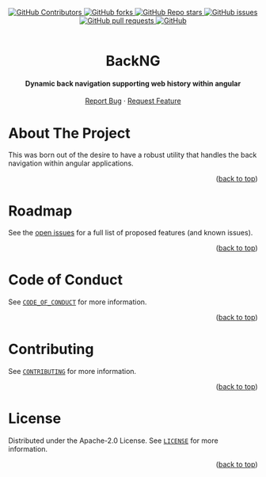 <a name="readme-top"></a>
<div align="center">
    <!-- CONTRIBUTORS -->
    <a href="https://github.com/ElCapitanSponge/BackNG/graphs/contributors">
        <img alt="GitHub Contributors" src="https://img.shields.io/github/contributors/ElCapitanSponge/BackNG">
    </a>
    <!-- FORKS -->
    <a href="https://github.com/ElCapitanSponge/BackNG/network/members">
        <img alt="GitHub forks" src="https://img.shields.io/github/forks/ElCapitanSponge/BackNG">
    </a>
    <!-- STARS -->
    <a href="https://github.com/ElCapitanSponge/BackNG/stargazers">
        <img alt="GitHub Repo stars" src="https://img.shields.io/github/stars/ElCapitanSponge/BackNG">
    </a>
    <!-- ISSUES -->
    <a href="https://github.com/ElCapitanSponge/BackNG/issues">
        <img alt="GitHub issues" src="https://img.shields.io/github/issues/ElCapitanSponge/BackNG">
    </a>
    <!-- PULL REQUESTS -->
    <a href="https://github.com/ElCapitanSponge/BackNG/pulls">
        <img alt="GitHub pull requests" src="https://img.shields.io/github/issues-pr/ElCapitanSponge/BackNG">
    </a>
    <!-- LICENSE -->
    <a href="https://github.com/ElCapitanSponge/BackNG/blob/master/LICENSE">
        <img alt="GitHub" src="https://img.shields.io/github/license/ElCapitanSponge/BackNG">
    </a>
</div>
<br />
<div align="center">
    <h1 align="center">
        BackNG
    </h1>
    <h4 align="center">
        Dynamic back navigation supporting web history within angular
    </h4>
    <a href="https://github.com/ElCapitanSponge/BackNG/issues/new">Report Bug</a>
    ·
    <a href="https://github.com/ElCapitanSponge/BackNG/issues/new">Request Feature</a>
</div>

<!-- ABOUT THE PROJECT -->
# About The Project

This was born out of the desire to have a robust utility that handles the back navigation within angular applications.
<p align="right">(<a href="#readme-top">back to top</a>)</p>


<!-- ROADMAP -->
# Roadmap

See the [open issues](https://github.com/ElCapitanSponge/BackNG/issues) for a full list of proposed features (and known issues).
<p align="right">(<a href="#readme-top">back to top</a>)</p>

<!-- CODE_OF_CONDUCT -->
# Code of Conduct
See [`CODE_OF_CONDUCT`](https://github.com/ElCapitanSponge/BackNG/blob/main/CODE_OF_CONDUCT.md) for more information.
<p align="right">(<a href="#readme-top">back to top</a>)</p>

<!-- CONTRIBUTING -->
# Contributing
See [`CONTRIBUTING`](https://github.com/ElCapitanSponge/BackNG/blob/main/CONTRIBUTING.md) for more information.
<p align="right">(<a href="#readme-top">back to top</a>)</p>

<!-- LICENSE -->
# License
Distributed under the Apache-2.0 License. See [`LICENSE`](https://github.com/ElCapitanSponge/BackNG/blob/main/LICENSE) for more information.
<p align="right">(<a href="#readme-top">back to top</a>)</p>
